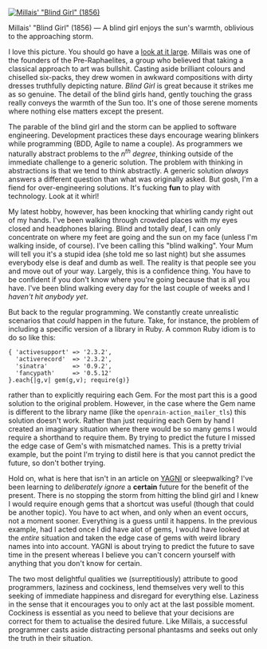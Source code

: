 <!-- title: Myopia -->
<!-- published: 2009-7-15 10:00 -->
<!-- tumblr: 141718757 -->

[![Millais' "Blind Girl" (1856)](http://farm4.static.flickr.com/3343/3631232655_c93de649de_o.png)](http://upload.wikimedia.org/wikipedia/commons/e/e8/Millais-Blind_Girl.jpg)
<div class="caption">Millais' "Blind Girl" (1856) &mdash; A blind girl enjoys the sun's warmth, oblivious to the approaching storm.</div>

I love this picture. You should go have a [look at it large](http://upload.wikimedia.org/wikipedia/commons/e/e8/Millais-Blind_Girl.jpg). Millais was one of the founders of the Pre-Raphaelites, a group who believed that taking a classical approach to art was bullshit. Casting aside brilliant colours and chiselled six-packs, they drew women in awkward compositions with dirty dresses truthfully depicting nature. *Blind Girl* is great because it strikes me as so genuine. The detail of the blind girls hand, gently touching the grass really conveys the warmth of the Sun too. It's one of those serene moments where nothing else matters except the present.

The parable of the blind girl and the storm can be applied to software engineering. Development practices these days encourage wearing blinkers while programming (BDD, Agile to name a couple). As programmers we naturally abstract problems to the _n<sup>th</sup> degree_, thinking outside of the immediate challenge to a generic solution. The problem with thinking in abstractions is that we tend to think abstractly. A generic solution *always* answers a different question than what was originally asked. But gosh, I'm a fiend for over-engineering solutions. It's fucking **fun** to play with technology. Look at it whirl!

My latest hobby, however, has been knocking that whirling candy right out of my hands. I've been walking through crowded places with my eyes closed and headphones blaring. Blind and totally deaf, I can only concentrate on where my feet are going and the sun on my face (unless I'm walking inside, of course). I've been calling this "blind walking". Your Mum will tell you it's a stupid idea (she told me so last night) but she assumes everybody else is deaf and dumb as well. The reality is that people see you and move out of your way. Largely, this is a confidence thing. You have to be confident if you don't know where you're going because that is all you have. I've been blind walking every day for the last couple of weeks and I _haven't hit anybody yet_.

But back to the regular programming. We constantly create unrealistic scenarios that *could* happen in the future. Take, for instance, the problem of including a specific version of a library in Ruby. A common Ruby idiom is to do so like this:

    { 'activesupport' => '2.3.2',
      'activerecord'  => '2.3.2',
      'sinatra'       => '0.9.2',
      'fancypath'     => '0.5.12'
    }.each{|g,v| gem(g,v); require(g)}

rather than to explicitly requiring each Gem. For the most part this is a good solution to the original problem. However, in the case where the Gem name is different to the library name (like the `openrain-action_mailer_tls`) this solution doesn't work. Rather than just requiring each Gem by hand I created an imaginary situation where there would be so many gems I would require a shorthand to require them. By trying to predict the future I missed the edge case of Gem's with mismatched names. This is a pretty trivial example, but the point I'm trying to distil here is that you cannot predict the future, so don't bother trying.

Hold on, what is here that isn't in an article on [YAGNI](http://c2.com/xp/YouArentGonnaNeedIt.html) or sleepwalking? I've been learning to _deliberately ignore_ a **certain** future for the benefit of the present. There is no stopping the storm from hitting the blind girl and I knew I would require enough gems that a shortcut was useful (though that could be another topic). You have to act when, and only when an event occurs, not a moment sooner. Everything is a guess until it happens. In the previous example, had I acted once I did have alot of gems, I would have looked at the *entire* situation and taken the edge case of gems with weird library names into into account. YAGNI is about trying to predict the future to save time in the present whereas I believe you can't concern yourself with anything that you don't know for certain.

The two most delightful qualities we (surreptitiously) attribute to good programmers, laziness and cockiness, lend themselves very well to this seeking of immediate happiness and disregard for everything else. Laziness in the sense that it encourages you to only act at the last possible moment. Cockiness is essential as you need to believe that your decisions are correct for them to actualise the desired future. Like Millais, a successful programmer casts aside distracting personal phantasms and seeks out only the truth in their situation.
